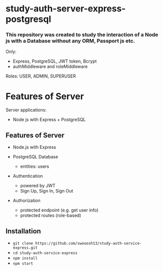 # study-auth-server-express-postgresql

### This repository was created to study the interaction of a Node js with a Database without any ORM, Passport js etc.

Only:
* Express, PostgreSQL, JWT token, Bcrypt
* authMiddleware and roleMiddleware

Roles: USER, ADMIN, SUPERUSER

# Features of Server

Server applications:
* Node js with Express + PostgreSQL

## Features of Server
* Node.js with Express

* PostgreSQL Database
  * entities: users

* Authentication
  * powered by JWT
  * Sign Up, Sign In, Sign Out

* Authorization
  * protected endpoint (e.g. get user info)
  * protected routes (role-based)

## Installation

* `git clone https://github.com/swooosh13/study-auth-service-express.git`
* `cd study-auth-service-express`
* `npm install`
* `npm start`
